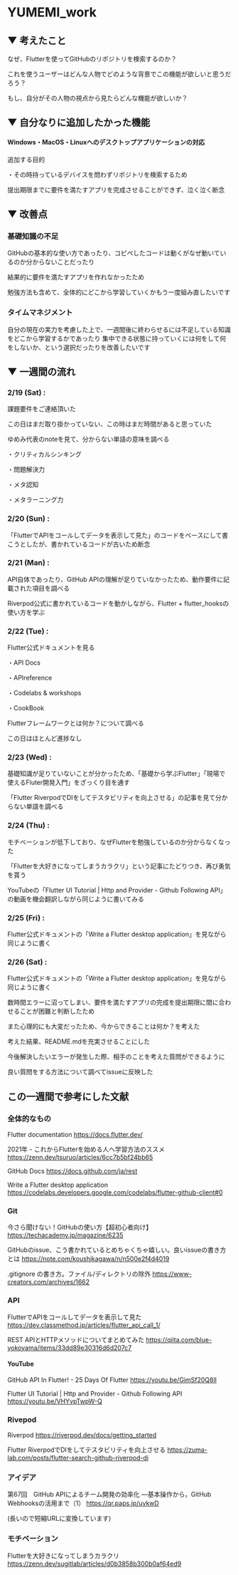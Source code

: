 # YUMEMI_work

## ▼ 考えたこと

なぜ、Flutterを使ってGitHubのリポジトリを検索するのか？

これを使うユーザーはどんな人物でどのような背景でこの機能が欲しいと思うだろう？

もし、自分がその人物の視点から見たらどんな機能が欲しいか？

## ▼ 自分なりに追加したかった機能

#### Windows・MacOS・Linuxへのデスクトップアプリケーションの対応

追加する目的

・その時持っているデバイスを問わずリポジトリを検索するため 



提出期限までに要件を満たすアプリを完成させることができず、泣く泣く断念

## ▼ 改善点

### 基礎知識の不足

GitHubの基本的な使い方であったり、コピペしたコードは動くがなぜ動いているのか分からないことだったり

結果的に要件を満たすアプリを作れなかったため 

勉強方法も含めて、全体的にどこから学習していくかもう一度組み直したいです

### タイムマネジメント

自分の現在の実力を考慮した上で、一週間後に終わらせるには不足している知識をどこから学習するかであったり
集中できる状態に持っていくには何をして何をしないか、という選択だったりを改善したいです

## ▼ 一週間の流れ

### 2/19 (Sat) :

課題要件をご連絡頂いた

この日はまだ取り掛かっていない、この時はまだ時間があると思っていた

ゆめみ代表のnoteを見て、分からない単語の意味を調べる

・クリティカルシンキング

・問題解決力

・メタ認知

・メタラーニング力

### 2/20 (Sun) :

「FlutterでAPIをコールしてデータを表示して見た」のコードをベースにして書こうとしたが、書かれているコードが古いため断念

### 2/21 (Man) :

API自体であったり、GitHub APIの理解が足りていなかったため、動作要件に記載された項目を調べる

Riverpod公式に書かれているコードを動かしながら、Flutter + flutter_hooksの使い方を学ぶ

### 2/22 (Tue) :

Flutter公式ドキュメントを見る

・API Docs

・APIreference

・Codelabs & workshops

・CookBook

Flutterフレームワークとは何か？について調べる

この日はほとんど進捗なし

### 2/23 (Wed) :

基礎知識が足りていないことが分かったため、「基礎から学ぶFlutter」「現場で使えるFluter開発入門」をざっくり目を通す

「Flutter RiverpodでDIをしてテスタビリティを向上させる」の記事を見て分からない単語を調べる

### 2/24 (Thu) :

モチベーションが低下しており、なぜFlutterを勉強しているのか分からなくなった

「Flutterを大好きになってしまうカラクリ」という記事にたどりつき、再び勇気を貰う

YouTubeの「Flutter UI Tutorial | Http and Provider - Github Following API」の動画を機会翻訳しながら同じように書いてみる

### 2/25 (Fri) :

Flutter公式ドキュメントの「Write a Flutter desktop application」を見ながら同じように書く

### 2/26 (Sat) :

Flutter公式ドキュメントの「Write a Flutter desktop application」を見ながら同じように書く

数時間エラーに沼ってしまい、要件を満たすアプリの完成を提出期限に間に合わせることが困難と判断したため

また心理的にも大変だったため、今からできることは何か？を考えた

考えた結果、README.mdを充実させることにした

今後解決したいエラーが発生した際、相手のことを考えた質問ができるように

良い質問をする方法について調べてissueに反映した

## この一週間で参考にした文献

### 全体的なもの

Flutter documentation
https://docs.flutter.dev/

2021年 - これからFlutterを始める人へ学習方法のススメ
https://zenn.dev/tsuruo/articles/6cc7b5bf24bb65

GitHub Docs
https://docs.github.com/ja/rest

Write a Flutter desktop application
https://codelabs.developers.google.com/codelabs/flutter-github-client#0

### Git

今さら聞けない！GitHubの使い方【超初心者向け】
https://techacademy.jp/magazine/6235

GitHubのissue、こう書かれているとめちゃくちゃ嬉しい。良いissueの書き方とは
https://note.com/koushikagawa/n/n500e2f4d4019

.gitignore の書き方。ファイル/ディレクトリの除外
https://www-creators.com/archives/1662

### API

FlutterでAPIをコールしてデータを表示して見た
https://dev.classmethod.jp/articles/flutter_api_call_1/

REST APIとHTTPメソッドについてまとめてみた
https://qiita.com/blue-yokoyama/items/33dd89e30316d6d207c7



#### YouTube

GitHub API In Flutter! - 25 Days Of Flutter
https://youtu.be/GimSf20Q8lI

Flutter UI Tutorial | Http and Provider - Github Following API
https://youtu.be/VHYvpTwpW-Q

### Rivepod

Riverpod
https://riverpod.dev/docs/getting_started

Flutter RiverpodでDIをしてテスタビリティを向上させる
https://zuma-lab.com/posts/flutter-search-github-riverpod-di

### アイデア

第67回　GitHub APIによるチーム開発の効率化 ―基本操作から，GitHub Webhooksの活用まで（1）
https://qr.paps.jp/uykwD

(長いので短縮URLに変換しています)

### モチベーション

Flutterを大好きになってしまうカラクリ
https://zenn.dev/sugitlab/articles/d0b3858b300b0af64ed9